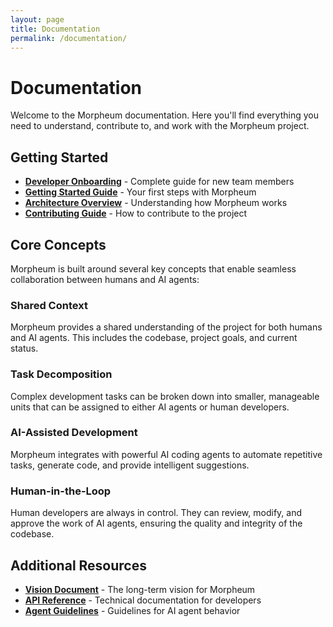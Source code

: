 ```yaml
---
layout: page
title: Documentation
permalink: /documentation/
---
```


# Documentation

Welcome to the Morpheum documentation. Here you'll find everything you need to understand, contribute to, and work with the Morpheum project.

## Getting Started

- [**Developer Onboarding**](onboarding/) - Complete guide for new team members
- [**Getting Started Guide**](getting-started/) - Your first steps with Morpheum
- [**Architecture Overview**](architecture/) - Understanding how Morpheum works
- [**Contributing Guide**](contributing/) - How to contribute to the project

## Core Concepts

Morpheum is built around several key concepts that enable seamless collaboration between humans and AI agents:

### Shared Context
Morpheum provides a shared understanding of the project for both humans and AI agents. This includes the codebase, project goals, and current status.

### Task Decomposition
Complex development tasks can be broken down into smaller, manageable units that can be assigned to either AI agents or human developers.

### AI-Assisted Development
Morpheum integrates with powerful AI coding agents to automate repetitive tasks, generate code, and provide intelligent suggestions.

### Human-in-the-Loop
Human developers are always in control. They can review, modify, and approve the work of AI agents, ensuring the quality and integrity of the codebase.

## Additional Resources

- [**Vision Document**](vision/) - The long-term vision for Morpheum
- [**API Reference**](api/) - Technical documentation for developers
- [**Agent Guidelines**](agents/) - Guidelines for AI agent behavior